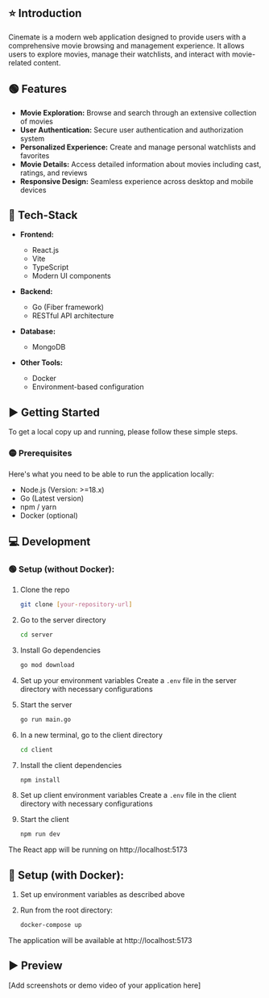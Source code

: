 ## ⭐ Introduction
Cinemate is a modern web application designed to provide users with a comprehensive movie browsing and management experience. It allows users to explore movies, manage their watchlists, and interact with movie-related content.

## 🟢 Features

- **Movie Exploration:** Browse and search through an extensive collection of movies
- **User Authentication:** Secure user authentication and authorization system
- **Personalized Experience:** Create and manage personal watchlists and favorites
- **Movie Details:** Access detailed information about movies including cast, ratings, and reviews
- **Responsive Design:** Seamless experience across desktop and mobile devices

## 🔧 Tech-Stack 

- **Frontend:**
  - React.js
  - Vite
  - TypeScript
  - Modern UI components

- **Backend:**
  - Go (Fiber framework)
  - RESTful API architecture

- **Database:**
  - MongoDB

- **Other Tools:**
  - Docker
  - Environment-based configuration

## ▶️ Getting Started

To get a local copy up and running, please follow these simple steps.

### 🟡 Prerequisites

Here's what you need to be able to run the application locally:

- Node.js (Version: >=18.x)
- Go (Latest version)
- npm / yarn
- Docker (optional)

## 💻 Development

### 🟢 Setup (without Docker):

1. Clone the repo
   ```sh
   git clone [your-repository-url]
   ```

2. Go to the server directory
   ```sh
   cd server
   ```

3. Install Go dependencies
   ```sh
   go mod download
   ```

4. Set up your environment variables
   Create a `.env` file in the server directory with necessary configurations

5. Start the server
   ```sh
   go run main.go
   ```

6. In a new terminal, go to the client directory
   ```sh
   cd client
   ```

7. Install the client dependencies
   ```sh
   npm install
   ```

8. Set up client environment variables
   Create a `.env` file in the client directory with necessary configurations

9. Start the client
   ```sh
   npm run dev
   ```

The React app will be running on http://localhost:5173

## 🐋 Setup (with Docker):

1. Set up environment variables as described above

2. Run from the root directory:
   ```sh
   docker-compose up
   ```

The application will be available at http://localhost:5173

## ▶️ Preview

[Add screenshots or demo video of your application here]
